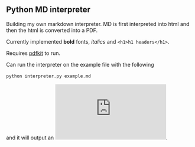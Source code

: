 ## Python MD interpreter

Building my own markdown interpreter. MD is first interpreted into html
and then the html is converted into a PDF.

Currently implemented **bold** fonts, *italics* and `<h1>h1 headers</h1>`.

Requires [pdfkit](https://pypi.org/project/pdfkit/) to run.

Can run the interpreter on the example file with the following

```bash
python interpreter.py example.md
```

and it will output an ![example.pdf](https://github.com/htjb/pymd/raw/main/example.pdf).